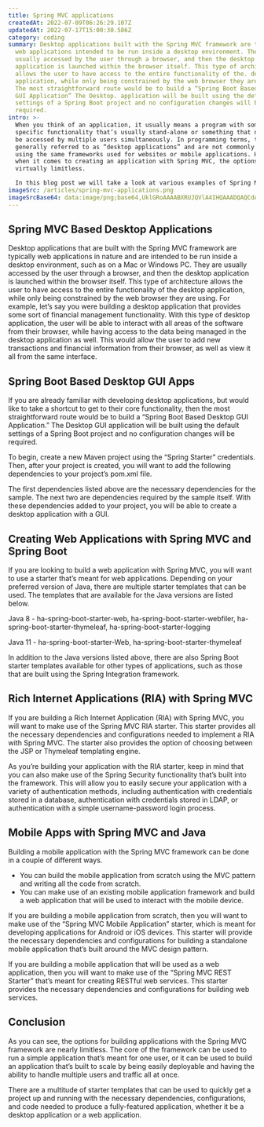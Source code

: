 ```yaml
---
title: Spring MVC applications
createdAt: 2022-07-09T06:26:29.107Z
updatedAt: 2022-07-17T15:00:30.586Z
category: coding
summary: Desktop applications built with the Spring MVC framework are typically
  web applications intended to be run inside a desktop environment. They are
  usually accessed by the user through a browser, and then the desktop
  application is launched within the browser itself. This type of architecture
  allows the user to have access to the entire functionality of the. desktop
  application, while only being constrained by the web browser they are using.
  The most straightforward route would be to build a “Spring Boot Based Desktop.
  GUI Application” The Desktop. application will be built using the default
  settings of a Spring Boot project and no configuration changes will be
  required.
intro: >-
  When you think of an application, it usually means a program with some
  specific functionality that’s usually stand-alone or something that needs to
  be accessed by multiple users simultaneously. In programming terms, these are
  generally referred to as “desktop applications” and are not commonly built
  using the same frameworks used for websites or mobile applications. However,
  when it comes to creating an application with Spring MVC, the options are
  virtually limitless. 

  In this blog post we will take a look at various examples of Spring MVC applications. These can range from simple tutorials on building your own stand-alone desktop applications with Spring Boot or extending existing web apps with some custom logic and functionality that’s only available through an extension or plugin.
imageSrc: /articles/spring-mvc-applications.png
imageSrcBase64: data:image/png;base64,UklGRoAAAABXRUJQVlA4IHQAAADQAQCdASoKAAoAAUAmJbACdAEWOjowAAD+/Inn5Fl9Dm7b/RMNlZzxk+7dE/rg0KyG99/03MlfTv5XGqpEesBu5/E6AZYeHvSwvoXY0Fta9/Z97OZNX+Lu5ov+MCQ/YAc6S/t0frtYfa7of0OTP6N3zwAAAA==
---
```


## Spring MVC Based Desktop Applications

Desktop applications that are built with the Spring MVC framework are typically web applications in nature and are intended to be run inside a desktop environment, such as on a Mac or Windows PC. They are usually accessed by the user through a browser, and then the desktop application is launched within the browser itself. This type of architecture allows the user to have access to the entire functionality of the desktop application, while only being constrained by the web browser they are using.
For example, let’s say you were building a desktop application that provides some sort of financial management functionality. With this type of desktop application, the user will be able to interact with all areas of the software from their browser, while having access to the data being managed in the desktop application as well. This would allow the user to add new transactions and financial information from their browser, as well as view it all from the same interface.

## Spring Boot Based Desktop GUI Apps

If you are already familiar with developing desktop applications, but would like to take a shortcut to get to their core functionality, then the most straightforward route would be to build a “Spring Boot Based Desktop GUI Application.” The Desktop GUI application will be built using the default settings of a Spring Boot project and no configuration changes will be required.

To begin, create a new Maven project using the “Spring Starter” credentials. Then, after your project is created, you will want to add the following dependencies to your project’s pom.xml file.

The first dependencies listed above are the necessary dependencies for the sample. The next two are dependencies required by the sample itself. With these dependencies added to your project, you will be able to create a desktop application with a GUI.

## Creating Web Applications with Spring MVC and Spring Boot

If you are looking to build a web application with Spring MVC, you will want to use a starter that’s meant for web applications. Depending on your preferred version of Java, there are multiple starter templates that can be used.
The templates that are available for the Java versions are listed below.

Java 8 - ha-spring-boot-starter-web, ha-spring-boot-starter-webfiler, ha-spring-boot-starter-thymeleaf, ha-spring-boot-starter-logging

Java 11 - ha-spring-boot-starter-Web, ha-spring-boot-starter-thymeleaf

In addition to the Java versions listed above, there are also Spring Boot starter templates available for other types of applications, such as those that are built using the Spring Integration framework.

## Rich Internet Applications (RIA) with Spring MVC

If you are building a Rich Internet Application (RIA) with Spring MVC, you will want to make use of the Spring MVC RIA starter. This starter provides all the necessary dependencies and configurations needed to implement a RIA with Spring MVC.
The starter also provides the option of choosing between the JSP or Thymeleaf templating engine.

As you’re building your application with the RIA starter, keep in mind that you can also make use of the Spring Security functionality that’s built into the framework. This will allow you to easily secure your application with a variety of authentication methods, including authentication with credentials stored in a database, authentication with credentials stored in LDAP, or authentication with a simple username-password login process.

## Mobile Apps with Spring MVC and Java

Building a mobile application with the Spring MVC framework can be done in a couple of different ways.

- You can build the mobile application from scratch using the MVC pattern and writing all the code from scratch.
- You can make use of an existing mobile application framework and build a web application that will be used to interact with the mobile device.

If you are building a mobile application from scratch, then you will want to make use of the “Spring MVC Mobile Application” starter, which is meant for developing applications for Android or iOS devices. This starter will provide the necessary dependencies and configurations for building a standalone mobile application that’s built around the MVC design pattern.

If you are building a mobile application that will be used as a web application, then you will want to make use of the “Spring MVC REST Starter” that’s meant for creating RESTful web services. This starter provides the necessary dependencies and configurations for building web services.

## Conclusion

As you can see, the options for building applications with the Spring MVC framework are nearly limitless. The core of the framework can be used to run a simple application that’s meant for one user, or it can be used to build an application that’s built to scale by being easily deployable and having the ability to handle multiple users and traffic all at once.

There are a multitude of starter templates that can be used to quickly get a project up and running with the necessary dependencies, configurations, and code needed to produce a fully-featured application, whether it be a desktop application or a web application.
